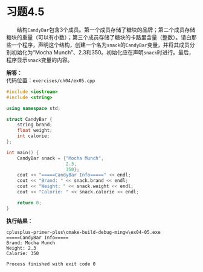 # 习题4.5

&emsp;&emsp;结构`CandyBar`包含3个成员。第一个成员存储了糖块的品牌；第二个成员存储糖块的重量（可以有小数）；第三个成员存储了糖块的卡路里含量（整数）。请白那些一个程序，声明这个结构，创建一个名为`snack`的`CandyBar`变量，并将其成员分别初始化为“Mocha Munch”、2.3和350。初始化应在声明`snack`时进行。最后，程序显示`snack`变量的内容。

**解答：**  
代码位置：`exercises/ch04/ex05.cpp`
```c++
#include <iostream>
#include <string>

using namespace std;

struct CandyBar {
    string brand;
    float weight;
    int calorie;
};

int main() {
    CandyBar snack = {"Mocha Munch",
                      2.3,
                      350};
    cout << "=====CandyBar Info=====" << endl;
    cout << "Brand: " << snack.brand << endl;
    cout << "Weight: " << snack.weight << endl;
    cout << "Calorie: " << snack.calorie << endl;

    return 0;
}
```

**执行结果：**  
```
cplusplus-primer-plus\cmake-build-debug-mingw\ex04-05.exe
=====CandyBar Info=====
Brand: Mocha Munch
Weight: 2.3
Calorie: 350

Process finished with exit code 0
```